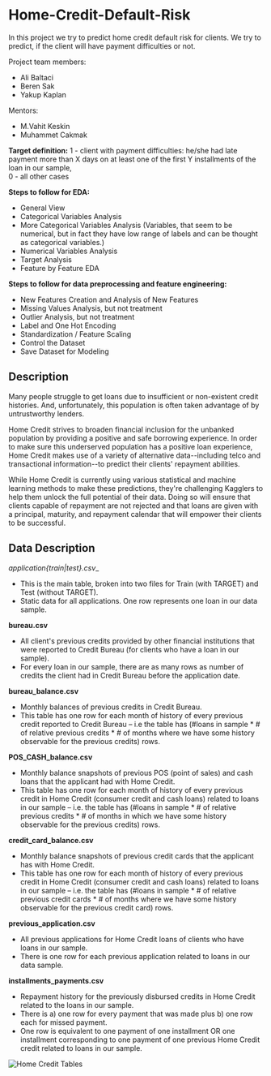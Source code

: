 # Home-Credit-Default-Risk

In this project we try to predict home credit default risk for clients. We try to predict, if the client will have payment difficulties or not.

Project team members:
- Ali Baltaci
- Beren Sak
- Yakup Kaplan

Mentors:
- M.Vahit Keskin
- Muhammet Cakmak


__Target definition:__ 
1 - client with payment difficulties: he/she had late payment more than X days on at least one of the first Y installments of the loan in our sample,              
0 - all other cases


__Steps to follow for EDA:__

- General View
- Categorical Variables Analysis
- More Categorical Variables Analysis (Variables, that seem to be numerical, but in fact they have low range of labels and can be thought as categorical variables.)
- Numerical Variables Analysis
- Target Analysis
- Feature by Feature EDA

__Steps to follow for data preprocessing and feature engineering:__

- New Features Creation and Analysis of New Features
- Missing Values Analysis, but not treatment
- Outlier Analysis, but not treatment
- Label and One Hot Encoding
- Standardization / Feature Scaling
- Control the Dataset
- Save Dataset for Modeling

## Description

Many people struggle to get loans due to insufficient or non-existent credit histories. And, unfortunately, this population is often taken advantage of by untrustworthy lenders.

Home Credit strives to broaden financial inclusion for the unbanked population by providing a positive and safe borrowing experience. In order to make sure this underserved population has a positive loan experience, Home Credit makes use of a variety of alternative data--including telco and transactional information--to predict their clients' repayment abilities.

While Home Credit is currently using various statistical and machine learning methods to make these predictions, they're challenging Kagglers to help them unlock the full potential of their data. Doing so will ensure that clients capable of repayment are not rejected and that loans are given with a principal, maturity, and repayment calendar that will empower their clients to be successful.

## Data Description

__application_{train|test}.csv__
- This is the main table, broken into two files for Train (with TARGET) and Test (without TARGET).
- Static data for all applications. One row represents one loan in our data sample.

__bureau.csv__

- All client's previous credits provided by other financial institutions that were reported to Credit Bureau (for clients who have a loan in our sample).
- For every loan in our sample, there are as many rows as number of credits the client had in Credit Bureau before the application date.

__bureau_balance.csv__

- Monthly balances of previous credits in Credit Bureau.
- This table has one row for each month of history of every previous credit reported to Credit Bureau – i.e the table has (#loans in sample * # of relative previous credits * # of months where we have some history observable for the previous credits) rows.

__POS_CASH_balance.csv__

- Monthly balance snapshots of previous POS (point of sales) and cash loans that the applicant had with Home Credit.
- This table has one row for each month of history of every previous credit in Home Credit (consumer credit and cash loans) related to loans in our sample – i.e. the table has (#loans in sample * # of relative previous credits * # of months in which we have some history observable for the previous credits) rows.

__credit_card_balance.csv__

- Monthly balance snapshots of previous credit cards that the applicant has with Home Credit.
- This table has one row for each month of history of every previous credit in Home Credit (consumer credit and cash loans) related to loans in our sample – i.e. the table has (#loans in sample * # of relative previous credit cards * # of months where we have some history observable for the previous credit card) rows.

__previous_application.csv__

- All previous applications for Home Credit loans of clients who have loans in our sample.
- There is one row for each previous application related to loans in our data sample.

__installments_payments.csv__

- Repayment history for the previously disbursed credits in Home Credit related to the loans in our sample.
- There is a) one row for every payment that was made plus b) one row each for missed payment.
- One row is equivalent to one payment of one installment OR one installment corresponding to one payment of one previous Home Credit credit related to loans in our sample.

![Home Credit Tables](https://storage.googleapis.com/kaggle-media/competitions/home-credit/home_credit.png)
